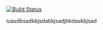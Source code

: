 [![Build Status](https://travis-ci.com/rorropirorro/Bingo_dagos.svg?branch=master)](https://travis-ci.com/rorropirorro/Bingo_dagos)



iuasdbsadkbjsdabkjsadjbkdaskbjsad
